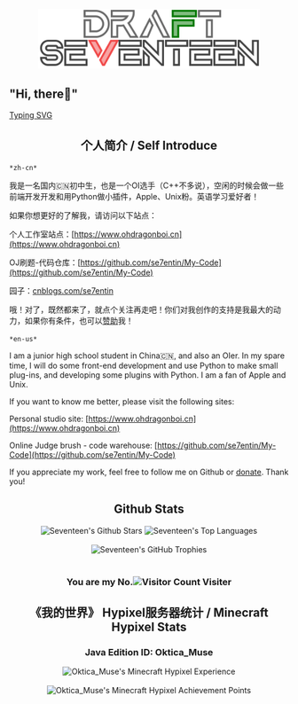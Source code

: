 <p align="center"> 
  <a href="https://ohdragonboi.cn">
    <img src="logo-final/frederick-number-logo-final-@2x-animited.svg"  width="400">
  </a>
</p>

## "Hi, there👋"

[Typing SVG](https://readme-typing-svg.demolab.com?font=Montserrat&pause=1000&random=false&width=435&lines=Just+in+time!;Have+a+good+time~;Please_Touch_Me)

<h2 align="center">个人简介 / Self Introduce</h2>

`*zh-cn*`

我是一名国内🇨🇳初中生，也是一个OI选手（C++不多说），空闲的时候会做一些前端开发开发和用Python做小插件，Apple、Unix粉。英语学习爱好者！

如果你想更好的了解我，请访问以下站点：

个人工作室站点：[https://www.ohdragonboi.cn](https://www.ohdragonboi.cn)

OJ刷题-代码仓库：[https://github.com/se7entin/My-Code](https://github.com/se7entin/My-Code)

园子：[cnblogs.com/se7entin](cnblogs.com/se7entin)

哦！对了，既然都来了，就点个关注再走吧！你们对我创作的支持是我最大的动力，如果你有条件，也可以[赞助](DONATE.md)我！

`*en-us*`

I am a junior high school student in China🇨🇳, and also an OIer. In my spare time, I will do some front-end development and use Python to make small plug-ins, and developing some plugins with Python. I am a fan of Apple and Unix. 

If you want to know me better, please visit the following sites:

Personal studio site: [https://www.ohdragonboi.cn](https://www.ohdragonboi.cn)

Online Judge brush - code warehouse: [https://github.com/se7entin/My-Code](https://github.com/se7entin/My-Code)

If you appreciate my work, feel free to follow me on Github or [donate](DONATE.md). Thank you! 

<h2 align="center">Github Stats</h2>

<div align="center">
  <img src="https://github-readme-stats.vercel.app/api?username=FrederickAsYou&show_icons=true&count_private=true&hide_border=false&theme=flat&no-bg=true" alt="Seventeen's Github Stars"/ width="310">

  <img src="https://github-readme-stats.vercel.app/api/top-langs/?username=FrederickAsYou&layout=compact&hide_border=false&theme=flat&no-bg=true" alt="Seventeen's Top Languages" width="235">
</div>

<br>

<div align="center">
  <img src="https://github-profile-trophy.vercel.app/?username=FrederickAsYou&theme=flat&column=4&margin-w=15&margin-h=15&no-frame=false&rank=-C,-B&no-bg=true" alt="Seventeen's GitHub Trophies"/>
</div>

<br>

<h3 align="center">
  You are my No.<img src="https://profile-counter.glitch.me/{se7entin}/count.svg" alt="Visitor Count" width="200px"/> Visiter
</h3>

<h2 align="center">《我的世界》 Hypixel服务器统计 / Minecraft Hypixel Stats</h2>

<h3 align="center"> 
  Java Edition ID: Oktica_Muse
</h3>

<div align="center">
  <img width="500px" src="https://gen.plancke.io/exp/Oktica_Muse.png" alt="Oktica_Muse's Minecraft Hypixel Experience"/>
</div>

<br>

<div align="center">
  <img width="500px" src="https://gen.plancke.io/achievementPoints/Oktica_Muse.png" alt="Oktica_Muse's Minecraft Hypixel Achievement Points"/>
</div>

<br>
